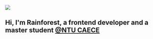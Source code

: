 <a href="https://rainforest.tools">
<img src="https://i.imgur.com/q9MHIos.jpg" />
</a>

## Hi, I'm Rainforest, a frontend developer and a master student [@NTU CAECE](https://www.caece.net/)

<!--
**r08521610/r08521610** is a ✨ _special_ ✨ repository because its `README.md` (this file) appears on your GitHub profile.

Here are some ideas to get you started:

- 🔭 I’m currently working on ...
- 🌱 I’m currently learning ...
- 👯 I’m looking to collaborate on ...
- 🤔 I’m looking for help with ...
- 💬 Ask me about ...
- 📫 How to reach me: ...
- 😄 Pronouns: ...
- ⚡ Fun fact: ...
-->
